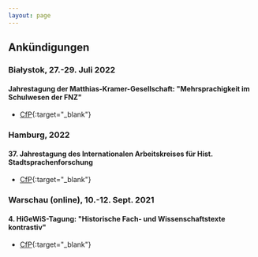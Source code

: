 ```yaml
---
layout: page
---
```


## Ankündigungen

### Białystok, 27.-29. Juli 2022

#### Jahrestagung der Matthias-Kramer-Gesellschaft: "Mehrsprachigkeit im Schulwesen der FNZ"

* [CfP]( {{site.url}}/downloads/CfP_Bialystok.pdf ){:target="_blank"}

### Hamburg, 2022

#### 37. Jahrestagung des Internationalen Arbeitskreises für Hist. Stadtsprachenforschung

* [CfP]( {{site.url}}/downloads/CfP_Hamburg.pdf ){:target="_blank"}

### Warschau (online), 10.-12. Sept. 2021

#### 4. HiGeWiS-Tagung: "Historische Fach- und Wissenschaftstexte kontrastiv"

* [CfP]( {{site.url}}/downloads/CfP_DT.pdf ){:target="_blank"}



